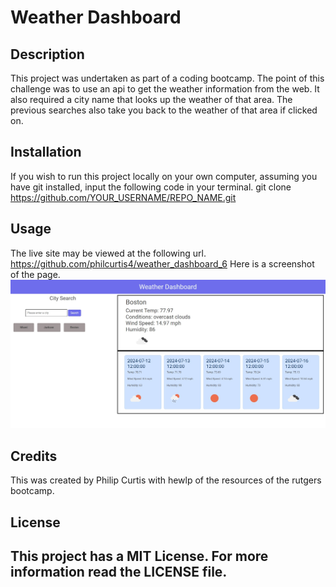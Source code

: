 # Weather Dashboard
## Description
This project was undertaken as part of a coding bootcamp. The point of this challenge was to use an api to get the weather information from the web. It also required a city name that looks up the weather of that area. The previous searches also take you back to the weather of that area if clicked on.

## Installation
If you wish to run this project locally on your own computer, assuming you have git installed, input the following code in your terminal.
git clone https://github.com/YOUR_USERNAME/REPO_NAME.git

## Usage
The live site may be viewed at the following url.
https://github.com/philcurtis4/weather_dashboard_6
Here is a screenshot of the page.
![image of weather dashboard](./assests/images/screenshot.jpg)
    
## Credits
This was created by Philip Curtis with hewlp of the resources of the rutgers bootcamp.
## License
This project has a MIT License. For more information read the LICENSE file.
---